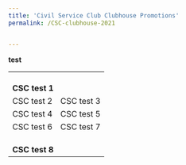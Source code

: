```yaml
---
title: 'Civil Service Club Clubhouse Promotions'
permalink: /CSC-clubhouse-2021


---
```


**test**

<table>
	<tr>
		<td colspan="2">
				<br>
			<b>CSC test 1</b>
		</td>
	</tr>
	<tr>
		<td>
			CSC test 2
		</td>
		<td>
			CSC test 3 
		</td>
	</tr>
	<tr>
		<td>
			CSC test 4
		</td>
		<td>
			 CSC test 5
		</td>
	</tr>
	<tr>
		<td>
			CSC test 6
		</td>
		<td>
			CSC test 7
		</td>
	</tr>
	<tr>
		<td colspan="2">
			<br>
			<b>CSC test 8</b>
		</td>
	</tr>

</table>
<br>
